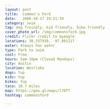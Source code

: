 ```yaml
---
layout: post
title:  Common's Ford
date:   2006-10-27 19:21:39
category: swim
tag: dog freindly, kid friendly, bike friendly
cover_photo_url: /img/commonsford.jpg
credit: Flickr credit to byeagle 
locations: 30.337939, -97.891117
water: Always has water
type: Park to swim 
cost: Free
hours: 5am-10pm (Closed Mondays)
city: Austin
location: Westlake
dogs: Yup
kids: Yup
bikes: Yup
taco: 10.7 miles
map: https://goo.gl/maps/l70TT 
hashtag: commonsford

---
```




